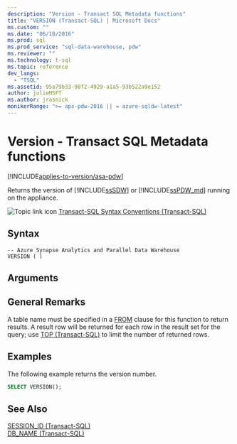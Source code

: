 ```yaml
---
description: "Version - Transact SQL Metadata functions"
title: "VERSION (Transact-SQL) | Microsoft Docs"
ms.custom: ""
ms.date: "06/10/2016"
ms.prod: sql
ms.prod_service: "sql-data-warehouse, pdw"
ms.reviewer: ""
ms.technology: t-sql
ms.topic: reference
dev_langs: 
  - "TSQL"
ms.assetid: 95a79b33-98f2-4929-a1a5-93b522a9e152
author: julieMSFT
ms.author: jrasnick
monikerRange: ">= aps-pdw-2016 || = azure-sqldw-latest"
---
```

# Version - Transact SQL Metadata functions
[!INCLUDE[applies-to-version/asa-pdw](../../includes/applies-to-version/asa-pdw.md)]

 Returns the version of [!INCLUDE[ssSDW](../../includes/sssdw-md.md)] or [!INCLUDE[ssPDW_md](../../includes/sspdw-md.md)] running on the appliance.  
  
![Topic link icon](../../database-engine/configure-windows/media/topic-link.gif "Topic link icon") [Transact-SQL Syntax Conventions &#40;Transact-SQL&#41;](../../t-sql/language-elements/transact-sql-syntax-conventions-transact-sql.md)  
  
## Syntax  
  
```syntaxsql
-- Azure Synapse Analytics and Parallel Data Warehouse  
VERSION ( )  
```  
  
## Arguments  
  
## General Remarks  
A table name must be specified in a [FROM](../../t-sql/queries/from-transact-sql.md) clause for this function to return results. A result row will be returned for each row in the result set for the query; use [TOP (Transact-SQL)](../../t-sql/queries/top-transact-sql.md) to limit the number of returned rows.  
  
## Examples  
The following example returns the version number.  
  
```sql
SELECT VERSION();  
```  
  
## See Also 
[SESSION_ID (Transact-SQL)](../../t-sql/functions/session-id-transact-sql.md)  
[DB_NAME &#40;Transact-SQL&#41;](../../t-sql/functions/db-name-transact-sql.md)  
  
  
